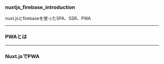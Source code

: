 ### nuxtjs_firebase_introduction
nuxt.jsとfirebaseを使ったSPA、SSR、PWA


---

### PWAとは



---
### Nuxt.jsでPWA






